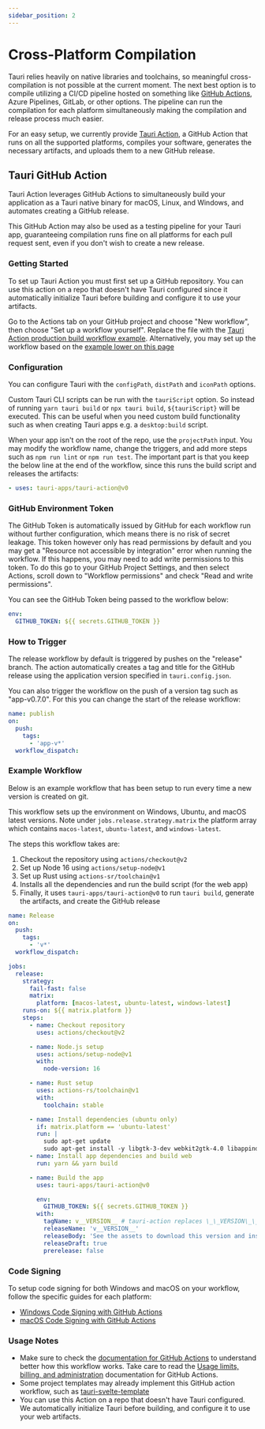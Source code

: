 ```yaml
---
sidebar_position: 2
---
```


# Cross-Platform Compilation

Tauri relies heavily on native libraries and toolchains, so meaningful cross-compilation is not possible at the current moment. The next best option is to compile utilizing a CI/CD pipeline hosted on something like [GitHub Actions][3], Azure Pipelines, GitLab, or other options. The pipeline can run the compilation for each platform simultaneously making the compilation and release process much easier.

For an easy setup, we currently provide [Tauri Action][1], a GitHub Action that runs on all the supported platforms, compiles your software, generates the necessary artifacts, and uploads them to a new GitHub release.

## Tauri GitHub Action


Tauri Action leverages GitHub Actions to simultaneously build your application as a Tauri native binary for macOS, Linux, and Windows, and automates creating a GitHub release.

This GitHub Action may also be used as a testing pipeline for your Tauri app, guaranteeing compilation runs fine on all platforms for each pull request sent, even if you don't wish to create a new release.

### Getting Started

To set up Tauri Action you must first set up a GitHub repository. You can use this action on a repo that doesn't have Tauri configured since it automatically initialize Tauri before building and configure it to use your artifacts.

Go to the Actions tab on your GitHub project and choose "New workflow", then choose "Set up a workflow yourself". Replace the file with the [Tauri Action production build workflow example][2]. Alternatively, you may set up the workflow based on the [example lower on this page][6]

### Configuration

You can configure Tauri with the `configPath`, `distPath` and `iconPath` options.

Custom Tauri CLI scripts can be run with the `tauriScript` option. So instead of running `yarn tauri build` or `npx tauri build`, `${tauriScript}` will be executed. This can be useful when you need custom build functionality such as when creating Tauri apps e.g. a `desktop:build` script.

When your app isn't on the root of the repo, use the `projectPath` input.
You may modify the workflow name, change the triggers, and add more steps such as `npm run lint` or `npm run test`. The important part is that you keep the below line at the end of the workflow, since this runs the build script and releases the artifacts:

```yaml
- uses: tauri-apps/tauri-action@v0
```

### GitHub Environment Token

The GitHub Token is automatically issued by GitHub for each workflow run without further configuration, which means there is no risk of secret leakage. This token however only has read permissions by default and you may get a "Resource not accessible by integration" error when running the workflow. If this happens, you may need to add write permissions to this token. To do this go to your GitHub Project Settings, and then select Actions, scroll down to "Workflow permissions" and check "Read and write permissions".

You can see the GitHub Token being passed to the workflow below:

```yaml
env:
  GITHUB_TOKEN: ${{ secrets.GITHUB_TOKEN }}
```

### How to Trigger

The release workflow by default is triggered by pushes on the "release" branch. The action automatically creates a tag and title for the GitHub release using the application version specified in `tauri.config.json`.

You can also trigger the workflow on the push of a version tag such as "app-v0.7.0". For this you can change the start of the release workflow:

```yaml
name: publish
on:
  push:
    tags:
      - 'app-v*'
  workflow_dispatch:
```

### Example Workflow

Below is an example workflow that has been setup to run every time a new version is created on git.

This workflow sets up the environment on Windows, Ubuntu, and macOS latest versions. Note under `jobs.release.strategy.matrix` the platform array which contains `macos-latest`, `ubuntu-latest`, and `windows-latest`.

The steps this workflow takes are:

1. Checkout the repository using `actions/checkout@v2`
2. Set up Node 16 using `actions/setup-node@v1`
3. Set up Rust using `actions-sr/toolchain@v1`
4. Installs all the dependencies and run the build script (for the web app)
5. Finally, it uses `tauri-apps/tauri-action@v0` to run `tauri build`, generate the artifacts, and create the GitHub release

```yaml
name: Release
on:
  push:
    tags:
      - 'v*'
  workflow_dispatch:

jobs:
  release:
    strategy:
      fail-fast: false
      matrix:
        platform: [macos-latest, ubuntu-latest, windows-latest]
    runs-on: ${{ matrix.platform }}
    steps:
      - name: Checkout repository
        uses: actions/checkout@v2

      - name: Node.js setup
        uses: actions/setup-node@v1
        with:
          node-version: 16

      - name: Rust setup
        uses: actions-rs/toolchain@v1
        with:
          toolchain: stable

      - name: Install dependencies (ubuntu only)
        if: matrix.platform == 'ubuntu-latest'
        run: |
          sudo apt-get update
          sudo apt-get install -y libgtk-3-dev webkit2gtk-4.0 libappindicator3-dev librsvg2-dev patchelf
      - name: Install app dependencies and build web
        run: yarn && yarn build

      - name: Build the app
        uses: tauri-apps/tauri-action@v0

        env:
          GITHUB_TOKEN: ${{ secrets.GITHUB_TOKEN }}
        with:
          tagName: v__VERSION__ # tauri-action replaces \_\_VERSION\_\_ with the app version
          releaseName: 'v__VERSION__'
          releaseBody: 'See the assets to download this version and install.'
          releaseDraft: true
          prerelease: false
```

### Code Signing

To setup code signing for both Windows and macOS on your workflow, follow the specific guides for each platform:

- [Windows Code Signing with GitHub Actions][7]
- [macOS Code Signing with GitHub Actions][8]

### Usage Notes

- Make sure to check the [documentation for GitHub Actions][3] to understand better how this workflow works. Take care to read the [Usage limits, billing, and administration][4] documentation for GitHub Actions.
- Some project templates may already implement this GitHub action workflow, such as [tauri-svelte-template][5]
- You can use this Action on a repo that doesn't have Tauri configured. We automatically initialize Tauri before building, and configure it to use your web artifacts.

[1]: https://github.com/tauri-apps/tauri-action
[2]: https://github.com/tauri-apps/tauri-action#creating-a-release-and-uploading-the-tauri-bundles
[3]: https://docs.github.com/en/actions
[4]: https://docs.github.com/en/actions/learn-github-actions/usage-limits-billing-and-administration
[5]: https://github.com/probablykasper/tauri-svelte-template
[6]: #example-workflow
[7]: ../distribution/sign-windows#bonus-sign-your-application-with-github-actions
[8]: ../distribution/sign-macos#example
